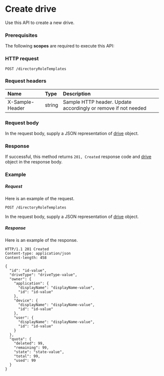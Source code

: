 # Create drive

Use this API to create a new drive.
### Prerequisites
The following **scopes** are required to execute this API: 
### HTTP request
<!-- { "blockType": "ignored" } -->
```http
POST /directoryRoleTemplates

```
### Request headers
| Name       | Type | Description|
|:---------------|:--------|:----------|
| X-Sample-Header  | string  | Sample HTTP header. Update accordingly or remove if not needed|

### Request body
In the request body, supply a JSON representation of [drive](../resources/drive.md) object.


### Response
If successful, this method returns `201, Created` response code and [drive](../resources/drive.md) object in the response body.

### Example
##### Request
Here is an example of the request.
<!-- {
  "blockType": "request",
  "name": "create_drive_from_directoryroletemplates"
}-->
```http
POST /directoryRoleTemplates
```
In the request body, supply a JSON representation of [drive](../resources/drive.md) object.
##### Response
Here is an example of the response.
<!-- {
  "blockType": "response",
  "truncated": false,
  "@odata.type": "microsoft.graph.drive"
} -->
```http
HTTP/1.1 201 Created
Content-type: application/json
Content-length: 458

{
  "id": "id-value",
  "driveType": "driveType-value",
  "owner": {
    "application": {
      "displayName": "displayName-value",
      "id": "id-value"
    },
    "device": {
      "displayName": "displayName-value",
      "id": "id-value"
    },
    "user": {
      "displayName": "displayName-value",
      "id": "id-value"
    }
  },
  "quota": {
    "deleted": 99,
    "remaining": 99,
    "state": "state-value",
    "total": 99,
    "used": 99
  }
}
```

<!-- uuid: 972508eb-009b-45ab-822e-fdc84c3a8ebf
2015-10-25 12:45:03 UTC -->
<!-- {
  "type": "#page.annotation",
  "description": "Create drive",
  "keywords": "",
  "section": "documentation",
  "tocPath": ""
}-->